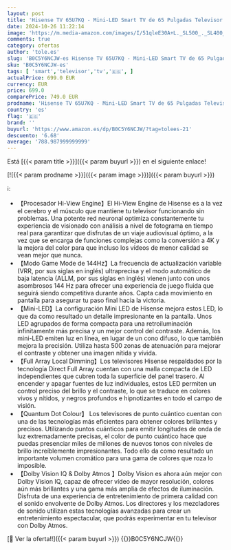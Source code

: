 ```yaml
---
layout: post
title: 'Hisense TV 65U7KQ - Mini-LED Smart TV de 65 Pulgadas Televisor  Quantum Dot Colour  Modo Juego de 144Hz  Full Array Local Dimming  Dolby Vision IQ & Dolby Atmos  VIDAA 7 OS  2023 '
date: 2024-10-26 11:22:14
image: 'https://m.media-amazon.com/images/I/51qleE30A+L._SL500_._SL400_.jpg'
comments: true
category: ofertas
author: 'tole.es'
slug: 'B0C5Y6NCJW-es Hisense TV 65U7KQ - Mini-LED Smart TV de 65 Pulgadas...'
sku: 'B0C5Y6NCJW-es'
tags: [ 'smart','televisor','tv','🇪🇸', ]
actualPrice: 699.0 EUR
currency: EUR
price: 699.0
comparePrice: 749.0 EUR
prodname: 'Hisense TV 65U7KQ - Mini-LED Smart TV de 65 Pulgadas Televisor  Quantum Dot Colour  Modo Juego de 144Hz  Full Array Local Dimming  Dolby Vision IQ & Dolby Atmos  VIDAA 7 OS  2023 '
country: 'es'
flag: '🇪🇸'
brand: ''
buyurl: 'https://www.amazon.es/dp/B0C5Y6NCJW/?tag=tolees-21'
descuento: '6.68'
average: '788.987999999999'
---
```


Está [{{< param title >}}]({{< param buyurl >}}) en el siguiente enlace!

[![{{< param prodname >}}]({{< param image >}})]({{< param buyurl >}})

ℹ️:

- 【Procesador Hi-View Engine】El Hi-View Engine de Hisense es a la vez el cerebro y el músculo que mantiene tu televisor funcionando sin problemas. Una potente red neuronal optimiza constantemente tu experiencia de visionado con análisis a nivel de fotograma en tiempo real para garantizar que disfrutas de un viaje audiovisual óptimo, a la vez que se encarga de funciones complejas como la conversión a 4K y la mejora del color para que incluso los vídeos de menor calidad se vean mejor que nunca.
- 【Modo Game Mode de 144Hz】La frecuencia de actualización variable (VRR, por sus siglas en inglés) ultraprecisa y el modo automático de baja latencia (ALLM, por sus siglas en inglés) vienen junto con unos asombrosos 144 Hz para ofrecer una experiencia de juego fluida que seguirá siendo competitiva durante años. Capta cada movimiento en pantalla para asegurar tu paso final hacia la victoria.
- 【Mini-LED】La configuración Mini LED de Hisense mejora estos LED, lo que da como resultado un detalle impresionante en la pantalla. Unos LED agrupados de forma compacta para una retroiluminación infinitamente más precisa y un mejor control del contraste. Además, los mini-LED emiten luz en línea, en lugar de un cono difuso, lo que también mejora la precisión. Utiliza hasta 500 zonas de atenuación para mejorar el contraste y obtener una imagen nítida y vívida.
- 【Full Array Local Dimming】Los televisores Hisense respaldados por la tecnología Direct Full Array cuentan con una malla compacta de LED independientes que cubren toda la superficie del panel trasero. Al encender y apagar fuentes de luz individuales, estos LED permiten un control preciso del brillo y el contraste, lo que se traduce en colores vivos y nítidos, y negros profundos e hipnotizantes en todo el campo de visión.
- 【Quantum Dot Colour】 Los televisores de punto cuántico cuentan con una de las tecnologías más eficientes para obtener colores brillantes y precisos. Utilizando puntos cuánticos para emitir longitudes de onda de luz extremadamente precisas, el color de punto cuántico hace que puedas presenciar miles de millones de nuevos tonos con niveles de brillo increíblemente impresionantes. Todo ello da como resultado un importante volumen cromático para una gama de colores que roza lo imposible.
- 【Dolby Vision IQ & Dolby Atmos 】Dolby Vision es ahora aún mejor con Dolby Vision IQ, capaz de ofrecer vídeo de mayor resolución, colores aún más brillantes y una gama más amplia de efectos de iluminación. Disfruta de una experiencia de entretenimiento de primera calidad con el sonido envolvente de Dolby Atmos. Los directores y los mezcladores de sonido utilizan estas tecnologías avanzadas para crear un entretenimiento espectacular, que podrás experimentar en tu televisor con Dolby Atmos.

[🛒 Ver la oferta!!]({{< param buyurl >}})
{{<world>}}B0C5Y6NCJW{{</world>}}
